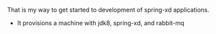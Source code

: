 That is my way to get started to development of spring-xd applications.

- It provisions a machine with jdk8, spring-xd, and rabbit-mq

